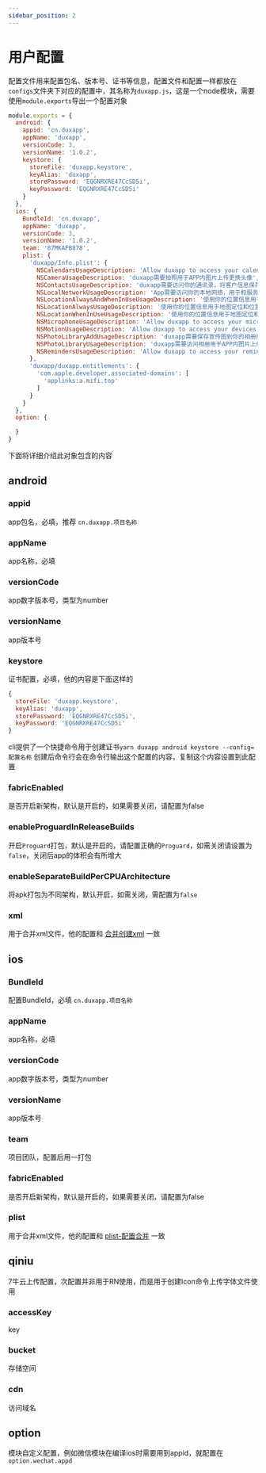 ```yaml
---
sidebar_position: 2
---
```


# 用户配置

配置文件用来配置包名、版本号、证书等信息，配置文件和配置一样都放在`configs`文件夹下对应的配置中，其名称为`duxapp.js`，这是一个node模块，需要使用`module.exports`导出一个配置对象

```js
module.exports = {
  android: {
    appid: 'cn.duxapp',
    appName: 'duxapp',
    versionCode: 3,
    versionName: '1.0.2',
    keystore: {
      storeFile: 'duxapp.keystore',
      keyAlias: 'duxapp',
      storePassword: 'EQGNRXRE47CcSD5i',
      keyPassword: 'EQGNRXRE47CcSD5i'
    }
  },
  ios: {
    BundleId: 'cn.duxapp',
    appName: 'duxapp',
    versionCode: 3,
    versionName: '1.0.2',
    team: '87MKAFB878',
    plist: {
      'duxapp/Info.plist': {
        NSCalendarsUsageDescription: 'Allow duxapp to access your calendar',
        NSCameraUsageDescription: 'duxapp需要拍照用于APP内图片上传更换头像',
        NSContactsUsageDescription: 'duxapp需要访问你的通讯录，将客户信息保存到通讯录中',
        NSLocalNetworkUsageDescription: 'App需要访问你的本地网络，用于和服务器建立连接',
        NSLocationAlwaysAndWhenInUseUsageDescription: '使用你的位置信息用于地图定位和位置选择',
        NSLocationAlwaysUsageDescription: '使用你的位置信息用于地图定位和位置选择',
        NSLocationWhenInUseUsageDescription: '使用你的位置信息用于地图定位和位置选择',
        NSMicrophoneUsageDescription: 'Allow duxapp to access your microphone',
        NSMotionUsageDescription: 'Allow duxapp to access your devices accelerometer',
        NSPhotoLibraryAddUsageDescription: 'duxapp需要保存宣传图到你的相册用于分享',
        NSPhotoLibraryUsageDescription: 'duxapp需要访问相册用于APP内图片上传更换头像',
        NSRemindersUsageDescription: 'Allow duxapp to access your reminders',
      },
      'duxapp/duxapp.entitlements': {
        'com.apple.developer.associated-domains': [
          'applinks:a.mifi.top'
        ]
      }
    }
  },
  option: {

  }
}
```

下面将详细介绍此对象包含的内容

## android

### appid
app包名，必填，推荐 `cn.duxapp.项目名称`

### appName
app名称，必填

### versionCode
app数字版本号，类型为number

### versionName
app版本号

### keystore
证书配置，必填，他的内容是下面这样的

```js
{
  storeFile: 'duxapp.keystore',
  keyAlias: 'duxapp',
  storePassword: 'EQGNRXRE47CcSD5i',
  keyPassword: 'EQGNRXRE47CcSD5i'
}
``` 
cli提供了一个快捷命令用于创建证书`yarn duxapp android keystore --config=配置名称` 创建后命令行会在命令行输出这个配置的内容，复制这个内容设置到此配置

### fabricEnabled
是否开启新架构，默认是开启的，如果需要关闭，请配置为false

### enableProguardInReleaseBuilds
开启`Proguard`打包，默认是开启的，请配置正确的`Proguard`，如需关闭请设置为`false`，关闭后app的体积会有所增大

### enableSeparateBuildPerCPUArchitecture
将apk打包为不同架构，默认开启，如需关闭，需配置为`false`

### xml
用于合并xml文件，他的配置和 [合并创建xml](package-update#xml-合并创建xml) 一致

## ios

### BundleId
配置BundleId，必填 `cn.duxapp.项目名称`

### appName
app名称，必填

### versionCode
app数字版本号，类型为number

### versionName
app版本号

### team
项目团队，配置后用一打包

### fabricEnabled
是否开启新架构，默认是开启的，如果需要关闭，请配置为false

### plist
用于合并xml文件，他的配置和 [plist-配置合并](package-update#plist-配置合并) 一致

## qiniu

7牛云上传配置，次配置并非用于RN使用，而是用于创建Icon命令上传字体文件使用

### accessKey
key

### bucket
存储空间

### cdn
访问域名

## option
模块自定义配置，例如微信模块在编译ios时需要用到appid，就配置在`option.wechat.appd`
